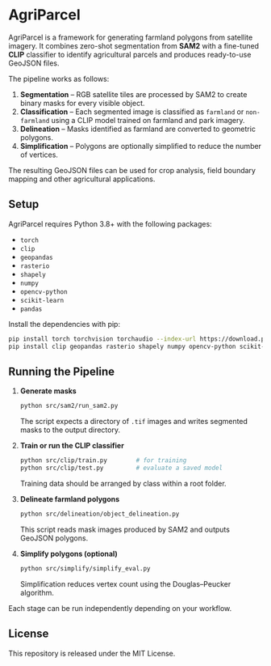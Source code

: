# AgriParcel

AgriParcel is a framework for generating farmland polygons from satellite imagery. It combines zero-shot segmentation from **SAM2** with a fine-tuned **CLIP** classifier to identify agricultural parcels and produces ready-to-use GeoJSON files.

The pipeline works as follows:

1. **Segmentation** – RGB satellite tiles are processed by SAM2 to create binary masks for every visible object.
2. **Classification** – Each segmented image is classified as `farmland` or `non-farmland` using a CLIP model trained on farmland and park imagery.
3. **Delineation** – Masks identified as farmland are converted to geometric polygons.
4. **Simplification** – Polygons are optionally simplified to reduce the number of vertices.

The resulting GeoJSON files can be used for crop analysis, field boundary mapping and other agricultural applications.

## Setup

AgriParcel requires Python 3.8+ with the following packages:

- `torch`
- `clip`
- `geopandas`
- `rasterio`
- `shapely`
- `numpy`
- `opencv-python`
- `scikit-learn`
- `pandas`

Install the dependencies with pip:

```bash
pip install torch torchvision torchaudio --index-url https://download.pytorch.org/whl/cpu
pip install clip geopandas rasterio shapely numpy opencv-python scikit-learn pandas tqdm matplotlib seaborn
```

## Running the Pipeline

1. **Generate masks**
   ```bash
   python src/sam2/run_sam2.py
   ```
   The script expects a directory of `.tif` images and writes segmented masks to the output directory.

2. **Train or run the CLIP classifier**
   ```bash
   python src/clip/train.py        # for training
   python src/clip/test.py         # evaluate a saved model
   ```
   Training data should be arranged by class within a root folder.

3. **Delineate farmland polygons**
   ```bash
   python src/delineation/object_delineation.py
   ```
   This script reads mask images produced by SAM2 and outputs GeoJSON polygons.

4. **Simplify polygons (optional)**
   ```bash
   python src/simplify/simplify_eval.py
   ```
   Simplification reduces vertex count using the Douglas–Peucker algorithm.

Each stage can be run independently depending on your workflow.

## License

This repository is released under the MIT License.
